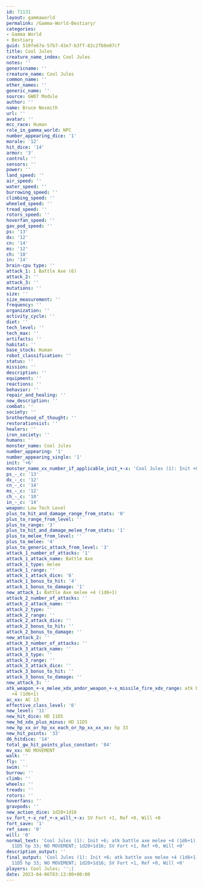 ```yaml
---
id: 71131
layout: gammaworld
permalink: /Gamma-World-Bestiary/
categories:
- Gamma World
- Bestiary
guid: 510fe67a-57b7-43e7-b3ff-82c2fb0e07cf
title: Cool Jules
creature_name_index: Cool Jules
notes: ''
genericname: ''
creature_name: Cool Jules
common_name: ''
other_names: ''
generic_name: ''
source: GW07 Module
author: ''
name: Bruce Nesmith
url: ''
avatar: ''
mcc_race: Human
role_in_gamma_world: NPC
number_appearing_dice: '1'
morale: '12'
hit_dice: '14'
armor: '3'
control: ''
sensors: ''
power: ''
land_speed: ''
air_speed: ''
water_speed: ''
burrowing_speed: ''
climbing_speed: ''
wheeled_speed: ''
tread_speed: ''
rotors_speed: ''
hoverfan_speed: ''
gav_pod_speed: ''
ps: '13'
dx: '12'
cn: '14'
ms: '12'
ch: '10'
in: '14'
brain-cpu type: ''
attack_1: 1 Battle Axe (6)
attack_2: ''
attack_3: ''
mutations: ''
size: ''
size_measurement: ''
frequency: ''
organization: ''
activity_cycle: ''
diet: ''
tech_level: ''
tech_max: ''
artifacts: ''
habitat: ''
base_stock: Human
robot_classification: ''
status: ''
mission: ''
description: ''
equipment: ''
reactions: ''
behavior: ''
repair_and_healing: ''
new_description: ''
combat: ''
society: ''
brotherhood_of_thought: ''
restorationsist: ''
healers: ''
iron_society: ''
humans: ''
monster_name: Cool Jules
number_appearing: '1'
number_appearing_single: '1'
init: '+6'
monster_name_xx_number_if_applicable_init_+-x: 'Cool Jules (1): Init +6'
ps_-_c: '13'
dx_-_c: '12'
cn_-_c: '14'
ms_-_c: '12'
ch_-_c: '10'
in_-_c: '14'
weapon: Low Tech Level
plus_to_hit_and_damage_range_from_stats: '0'
plus_to_range_from_level: ''
plus_to_range: '3'
plus_to_hit_and_damage_melee_from_stats: '1'
plus_to_melee_from_level: ''
plus_to_melee: '4'
plus_to_generic_attack_from_level: '3'
attack_1_number_of_attacks: '1'
attack_1_attack_name: Battle Axe
attack_1_type: melee
attack_1_range: ''
attack_1_attack_dice: '6'
attack_1_bonus_to_hit: '4'
attack_1_bonus_to_damage: '1'
new_attack_1: Battle Axe melee +4 (1d6+1)
attack_2_number_of_attacks: ''
attack_2_attack_name: ''
attack_2_type: ''
attack_2_range: ''
attack_2_attack_dice: ''
attack_2_bonus_to_hit: ''
attack_2_bonus_to_damage: ''
new_attack_2: ''
attack_3_number_of_attacks: ''
attack_3_attack_name: ''
attack_3_type: ''
attack_3_range: ''
attack_3_attack_dice: ''
attack_3_bonus_to_hit: ''
attack_3_bonus_to_damage: ''
new_attack_3: ''
atk_weapon_+-x_melee_xdx_andor_weapon_+-x_missile_fire_xdx_range: atk battle axe melee
  +4 (1d6+1)
ac_xx: AC 13
effective_class_level: '6'
new_level: '11'
new_hit_dice: HD 11D5
new_hd_xdx_plus_minus: HD 11D5
new_hp_xx_or_hp_xx_each_or_hp_xx_xx_xx: hp 33
new_hit_points: '33'
d6_hitdice: '14'
total_gw_hit_points_plus_constant: '84'
mv_xx: NO MOVEMENT
walk: ''
fly: ''
swim: ''
burrow: ''
climb: ''
wheels: ''
treads: ''
rotors: ''
hoverfans: ''
gravpods: ''
new_action_dice: 1d20+1d16
sv_fort_+-x_ref_+-x_will_+-x: SV Fort +1, Ref +0, Will +0
fort_save: '1'
ref_save: '0'
will: '0'
normal_text: 'Cool Jules (1): Init +6; atk battle axe melee +4 (1d6+1); AC 13; HD
  11D5 hp 33; NO MOVEMENT; 1d20+1d16; SV Fort +1, Ref +0, Will +0'
description_output: ''
final_output: 'Cool Jules (1): Init +6; atk battle axe melee +4 (1d6+1); AC 13; HD
  11D5 hp 33; NO MOVEMENT; 1d20+1d16; SV Fort +1, Ref +0, Will +0'
players: Cool Jules; '';|
date: 2023-04-06T03:13:00+00:00
---
```

</br>